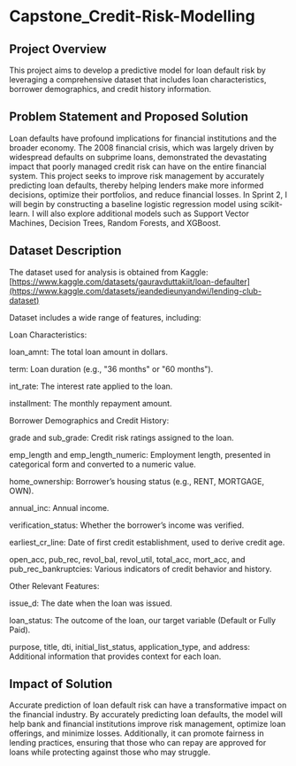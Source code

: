 # Capstone_Credit-Risk-Modelling

##  Project Overview
This project aims to develop a predictive model for loan default risk by leveraging a comprehensive dataset that includes loan characteristics, borrower demographics, and credit history information.

## Problem Statement and Proposed Solution
Loan defaults have profound implications for financial institutions and the broader economy. The 2008 financial crisis, which was largely driven by widespread defaults on subprime loans, demonstrated the devastating impact that poorly managed credit risk can have on the entire financial system. This project seeks to improve risk management by accurately predicting loan defaults, thereby helping lenders make more informed decisions, optimize their portfolios, and reduce financial losses. 
In Sprint 2, I will begin by constructing a baseline logistic regression model using scikit-learn. I will also explore additional models such as Support Vector Machines, Decision Trees, Random Forests, and XGBoost.


## Dataset Description
The dataset used for analysis is obtained from Kaggle: [https://www.kaggle.com/datasets/gauravduttakiit/loan-defaulter](https://www.kaggle.com/datasets/jeandedieunyandwi/lending-club-dataset)

Dataset includes a wide range of features, including:

Loan Characteristics:

loan_amnt: The total loan amount in dollars.

term: Loan duration (e.g., "36 months" or "60 months").

int_rate: The interest rate applied to the loan.

installment: The monthly repayment amount.



Borrower Demographics and Credit History:

grade and sub_grade: Credit risk ratings assigned to the loan.

emp_length and emp_length_numeric: Employment length, presented in categorical form and converted to a numeric value.

home_ownership: Borrower’s housing status (e.g., RENT, MORTGAGE, OWN).

annual_inc: Annual income.

verification_status: Whether the borrower’s income was verified.

earliest_cr_line: Date of first credit establishment, used to derive credit age.

open_acc, pub_rec, revol_bal, revol_util, total_acc, mort_acc, and pub_rec_bankruptcies: Various indicators of credit behavior and history.

Other Relevant Features:


issue_d: The date when the loan was issued.

loan_status: The outcome of the loan, our target variable (Default or Fully Paid).

purpose, title, dti, initial_list_status, application_type, and address: Additional information that provides context for each loan.


## Impact of Solution
Accurate prediction of loan default risk can have a transformative impact on the financial industry. By accurately predicting loan defaults, the model will help bank and financial institutions improve risk management, optimize loan offerings, and minimize losses. Additionally, it can promote fairness in lending practices, ensuring that those who can repay are approved for loans while protecting against those who may struggle.
